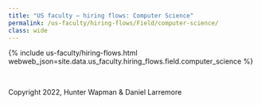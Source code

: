 ```yaml
---
title: "US faculty — hiring flows: Computer Science"
permalink: /us-faculty/hiring-flows/Field/computer-science/
class: wide
---
```


{% include us-faculty/hiring-flows.html webweb_json=site.data.us_faculty.hiring_flows.field.computer_science %}

<br>

Copyright 2022, Hunter Wapman & Daniel Larremore
